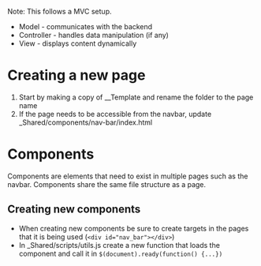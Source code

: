 Note: This follows a MVC setup.

* Model - communicates with the backend
* Controller - handles data manipulation (if any)
* View - displays content dynamically

# Creating a new page
1. Start by making a copy of __Template and rename the folder to the page name
2. If the page needs to be accessible from the navbar, update _Shared/components/nav-bar/index.html

# Components
Components are elements that need to exist in multiple pages such as the navbar. Components share the same file structure as a page.
## Creating new components
* When creating new components be sure to create targets in the pages that it is being used (`<div id="nav_bar"></div>`)
* In _Shared/scripts/utils.js create a new function that loads the component and call it in `$(document).ready(function() {...})`
